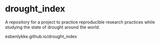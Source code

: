 # drought_index
A repository for a project to practice reproducible research practices while studying the state of drought around the world.

esbenlykke.github.io/drought_index